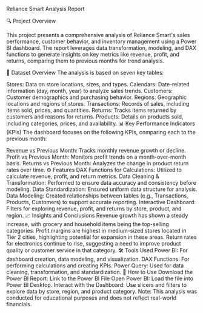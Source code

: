Reliance Smart Analysis Report

🔍 Project Overview

This project presents a comprehensive analysis of Reliance Smart's sales performance, customer behavior, and inventory management using a Power BI dashboard.
The report leverages data transformation, modeling, and DAX functions to generate insights on key metrics like revenue, profit, and returns, comparing them to previous months for trend analysis.

📁 Dataset Overview
The analysis is based on seven key tables:

Stores: Data on store locations, sizes, and types.
Calendars: Date-related information (day, month, year) to analyze sales trends.
Customers: Customer demographics and purchasing behavior.
Regions: Geographic locations and regions of stores.
Transactions: Records of sales, including items sold, prices, and quantities.
Returns: Tracks items returned by customers and reasons for returns.
Products: Details on products sold, including categories, prices, and availability.
📊 Key Performance Indicators (KPIs)
The dashboard focuses on the following KPIs, comparing each to the previous month:

Revenue vs Previous Month: Tracks monthly revenue growth or decline.
Profit vs Previous Month: Monitors profit trends on a month-over-month basis.
Returns vs Previous Month: Analyzes the change in product return rates over time.
⚙️ Features
DAX Functions for Calculations: Utilized to calculate revenue, profit, and return metrics.
Data Cleaning & Transformation: Performed to ensure data accuracy and consistency before modeling.
Data Standardization: Ensured uniform data structure for analysis.
Data Modeling: Created relationships between tables (e.g., Transactions, Products, Customers) to support accurate reporting.
Interactive Dashboard: Filters for exploring revenue, profit, and returns by store, product, and region.
📈 Insights and Conclusions
Revenue growth has shown a steady increase, with grocery and household items being the top-selling categories.
Profit margins are highest in medium-sized stores located in Tier 2 cities, highlighting potential for expansion in these areas.
Return rates for electronics continue to rise, suggesting a need to improve product quality or customer service in that category.
🛠️ Tools Used
Power BI: For dashboard creation, data modeling, and visualization.
DAX Functions: For performing calculations and creating KPIs.
Power Query: Used for data cleaning, transformation, and standardization.
🚀 How to Use
Download the Power BI Report: Link to the Power BI File
Open Power BI: Load the file into Power BI Desktop.
Interact with the Dashboard: Use slicers and filters to explore data by store, region, and product category.
Note: This analysis was conducted for educational purposes and does not reflect real-world financials.
